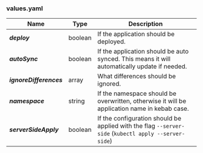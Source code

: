 ### values.yaml
|Name|Type|Description|
|---|---|---|
|***deploy***|boolean|If the application should be deployed.|
|***autoSync***|boolean|If the application should be auto synced. This means it will automatically update if needed.|
|***ignoreDifferences***|array|What differences should be ignored.|
|***namespace***|string|If the namespace should be overwritten, otherwise it will be application name in kebab case.|
|***serverSideApply***|boolean|If the configuration should be applied with the flag `--server-side` (`kubectl apply --server-side`)|
